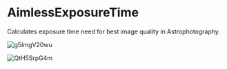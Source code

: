 # AimlessExposureTime
Calculates exposure time need for best image quality in Astrophotography.

![g5ImgV20wu](https://user-images.githubusercontent.com/987794/210322738-048d00bf-9720-4041-8554-f09201763489.png)

![QtH5SrpG4m](https://user-images.githubusercontent.com/987794/210322717-a12ed23e-cb1f-459b-855e-8b90266b07dc.png)
